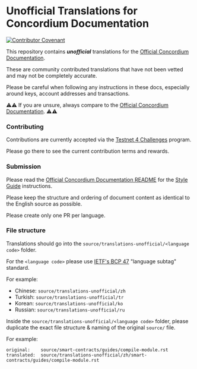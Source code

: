 
# Unofficial Translations for Concordium Documentation

[![Contributor Covenant](https://img.shields.io/badge/Contributor%20Covenant-2.0-4baaaa.svg)](https://github.com/Concordium/.github/blob/main/.github/CODE_OF_CONDUCT.md)

This repository contains _**unofficial**_ translations for the [Official Concordium Documentation](https://developers.concordium.com/).

These are community contributed translations that have not been vetted and may not be completely accurate.

Please be careful when following any instructions in these docs, especially around keys, account addresses and transactions.

⚠️⚠️ If you are unsure, always compare to the [Official Concordium Documentation](https://developers.concordium.com/). ⚠️⚠️


### Contributing

Contributions are currently accepted via the [Testnet 4 Challenges](https://github.com/Concordium/Testnet4-Challenges) program.

Please go there to see the current contribution terms and rewards.


### Submission

Please read the [Official Concordium Documentation README](https://github.com/Concordium/concordium.github.io/blob/main/README.md) for the [Style Guide](https://github.com/Concordium/concordium.github.io/blob/main/README.md#style-guide) instructions.

Please keep the structure and ordering of document content as identical to the English source as possible.

Please create only one PR per language.


### File structure

Translations should go into the `source/translations-unofficial/<language code>` folder.

For the `<language code>` please use [IETF's BCP 47](https://www.w3.org/International/questions/qa-choosing-language-tags) "language subtag" standard.

For example:

- Chinese: `source/translations-unofficial/zh`
- Turkish: `source/translations-unofficial/tr`
- Korean: `source/translations-unofficial/ko`
- Russian: `source/translations-unofficial/ru`


Inside the `source/translations-unofficial/<language code>` folder, please duplicate the exact file structure & naming of the original `source/` file.

For example:

```
original:    source/smart-contracts/guides/compile-module.rst
translated:  source/translations-unofficial/zh/smart-contracts/guides/compile-module.rst
```
